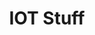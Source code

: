 ---
title: IOT Stuff
weight: 30
summary: Collection of IOT Notes
tags:
- ubuntu
- linux
- iot
- home-assistant
- tasmota
- esp32
- smart-home
type: starred
---